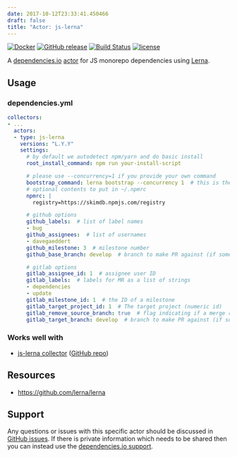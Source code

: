 ```yaml
---
date: 2017-10-12T23:33:41.450466
draft: false
title: "Actor: js-lerna"
---
```


[![Docker](https://img.shields.io/badge/dockerhub-actor--js--lerna-22B8EB.svg)](https://hub.docker.com/r/dependencies/actor-js-lerna/)
[![GitHub release](https://img.shields.io/github/release/dependencies-io/actor-js-lerna.svg)](https://github.com/dependencies-io/actor-js-lerna/releases)
[![Build Status](https://travis-ci.org/dependencies-io/actor-js-lerna.svg?branch=master)](https://travis-ci.org/dependencies-io/actor-js-lerna)
[![license](https://img.shields.io/github/license/dependencies-io/actor-js-lerna.svg)](https://github.com/dependencies-io/actor-js-lerna/blob/master/LICENSE)

A [dependencies.io](https://www.dependencies.io)
[actor](https://www.dependencies.io/docs/actors/) for JS monorepo dependencies using [Lerna](https://lernajs.io/).

## Usage

### dependencies.yml

```yaml
collectors:
- ...
  actors:
  - type: js-lerna
    versions: "L.Y.Y"
    settings:
      # by default we autodetect npm/yarn and do basic install
      root_install_command: npm run your-install-script

      # please use --concurrency=1 if you provide your own command
      bootstrap_command: lerna bootstrap --concurrency 1  # this is the default
      # optional contents to put in ~/.npmrc
      npmrc: |
        registry=https://skimdb.npmjs.com/registry

      # github options
      github_labels:  # list of label names
      - bug
      github_assignees:  # list of usernames
      - davegaeddert
      github_milestone: 3  # milestone number
      github_base_branch: develop  # branch to make PR against (if something other than your default branch)

      # gitlab options
      gitlab_assignee_id: 1  # assignee user ID
      gitlab_labels:  # labels for MR as a list of strings
      - dependencies
      - update
      gitlab_milestone_id: 1  # the ID of a milestone
      gitlab_target_project_id: 1  # The target project (numeric id)
      gitlab_remove_source_branch: true  # flag indicating if a merge request should remove the source branch when merging
      gitlab_target_branch: develop  # branch to make PR against (if something other than your default branch)
```

### Works well with

- [js-lerna collector](https://www.dependencies.io/docs/collectors/js-lerna/) ([GitHub repo](https://github.com/dependencies-io/collector-js-lerna/))

## Resources

- https://github.com/lerna/lerna

## Support

Any questions or issues with this specific actor should be discussed in [GitHub
issues](https://github.com/dependencies-io/actor-js-lerna/issues). If there is
private information which needs to be shared then you can instead use the
[dependencies.io support](https://app.dependencies.io/support).
